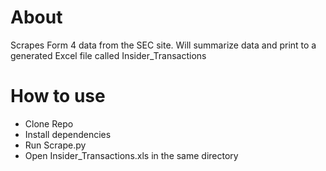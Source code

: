 # About
Scrapes Form 4 data from the SEC site. Will summarize data and print to a generated Excel file called Insider_Transactions

# How to use 
- Clone Repo
- Install dependencies
- Run Scrape.py
- Open Insider_Transactions.xls in the same directory





